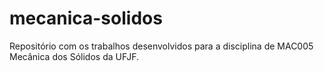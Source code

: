 # mecanica-solidos
Repositório com os trabalhos desenvolvidos para a disciplina de MAC005 Mecânica dos Sólidos da UFJF.
